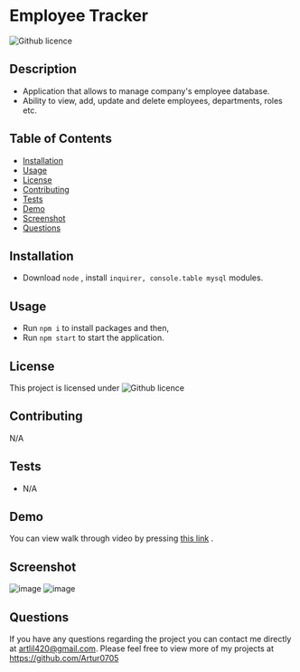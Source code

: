 # Employee Tracker
  ![Github licence](http://img.shields.io/badge/license-MIT-blue.svg)


  ## Description
  - Application that allows to manage company's employee database.
  - Ability to view, add, update and delete employees, departments, roles etc.

  ## Table of Contents
  * [Installation](#installation)
  * [Usage](#usage)
  * [License](#license)
  * [Contributing](#contributing)
  * [Tests](#tests)
  * [Demo](#demo)
  * [Screenshot](#screenshot)
  * [Questions](#questions)

  ## Installation

  - Download `node` , install  `inquirer, console.table mysql` modules.


  ## Usage
  - Run `npm i` to install packages and then,
  - Run `npm start` to start the application.

  ## License
  This project is licensed under ![Github licence](http://img.shields.io/badge/license-MIT-blue.svg)

  ## Contributing
  N/A

  ## Tests
  - N/A

  ## Demo

  You can view walk through video by pressing [this link]() .

  ## Screenshot 

  ![image]()
  ![image]()

  ## Questions
  If you have any questions regarding the project you can contact me directly at artlil420@gmail.com.
  Please feel free to view more of my projects at https://github.com/Artur0705